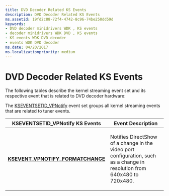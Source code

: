 ```yaml
---
title: DVD Decoder Related KS Events
description: DVD Decoder Related KS Events
ms.assetid: 19fd2c88-72f4-4742-8c96-74be250dd59d
keywords:
- DVD decoder minidrivers WDK , KS events
- decoder minidrivers WDK DVD , KS events
- KS events WDK DVD decoder
- events WDK DVD decoder
ms.date: 04/20/2017
ms.localizationpriority: medium
---
```


# DVD Decoder Related KS Events





The following tables describe the kernel streaming event set and its respective event that is related to DVD decoder hardware:

The [KSEVENTSETID\_VPNotify](./kseventsetid-vpnotify.md) event set groups all kernel streaming events that are related to tuner events.

<table>
<colgroup>
<col width="50%" />
<col width="50%" />
</colgroup>
<thead>
<tr class="header">
<th>KSEVENTSETID_VPNotify KS Events</th>
<th>Event Description</th>
</tr>
</thead>
<tbody>
<tr class="odd">
<td><p><a href="/windows-hardware/drivers/stream/ksevent-vpnotify-formatchange" data-raw-source="[&lt;strong&gt;KSEVENT_VPNOTIFY_FORMATCHANGE&lt;/strong&gt;](./ksevent-vpnotify-formatchange.md)"><strong>KSEVENT_VPNOTIFY_FORMATCHANGE</strong></a></p></td>
<td><p>Notifies DirectShow of a change in the video port configuration, such as a change in resolution from 640x480 to 720x480.</p></td>
</tr>
</tbody>
</table>

 

